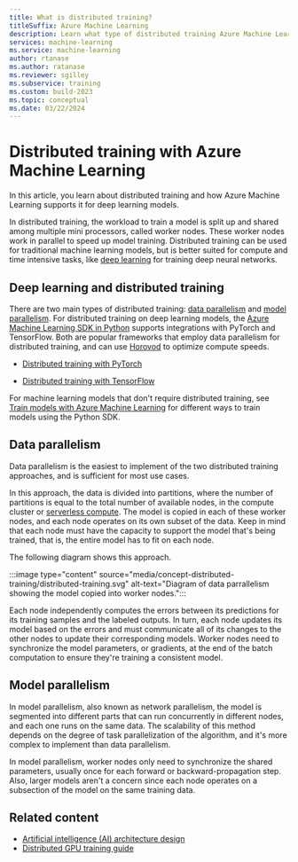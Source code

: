 ```yaml
---
title: What is distributed training?
titleSuffix: Azure Machine Learning
description: Learn what type of distributed training Azure Machine Learning supports and the open source framework integrations available for distributed training.
services: machine-learning
ms.service: machine-learning
author: rtanase
ms.author: ratanase
ms.reviewer: sgilley
ms.subservice: training
ms.custom: build-2023
ms.topic: conceptual
ms.date: 03/22/2024
---
```


# Distributed training with Azure Machine Learning

In this article, you learn about distributed training and how Azure Machine Learning supports it for deep learning models. 

In distributed training, the workload to train a model is split up and shared among multiple mini processors, called worker nodes. These worker nodes work in parallel to speed up model training. Distributed training can be used for traditional machine learning models, but is better suited for compute and time intensive tasks, like [deep learning](concept-deep-learning-vs-machine-learning.md) for training deep neural networks. 

## Deep learning and distributed training

There are two main types of distributed training: [data parallelism](#data-parallelism) and [model parallelism](#model-parallelism). For distributed training on deep learning models, the [Azure Machine Learning SDK in Python](/python/api/overview/azure/ml/intro) supports integrations with PyTorch and TensorFlow. Both are popular frameworks that employ data parallelism for distributed training, and can use [Horovod](https://horovod.readthedocs.io/en/latest/summary_include.html) to optimize compute speeds.

* [Distributed training with PyTorch](how-to-train-distributed-gpu.md#pytorch)

* [Distributed training with TensorFlow](how-to-train-distributed-gpu.md#tensorflow)

For machine learning models that don't require distributed training, see [Train models with Azure Machine Learning](concept-train-machine-learning-model.md#python-sdk) for different ways to train models using the Python SDK.

## Data parallelism

Data parallelism is the easiest to implement of the two distributed training approaches, and is sufficient for most use cases.

In this approach, the data is divided into partitions, where the number of partitions is equal to the total number of available nodes, in the compute cluster or [serverless compute](./how-to-use-serverless-compute.md). The model is copied in each of these worker nodes, and each node operates on its own subset of the data. Keep in mind that each node must have the capacity to support the model that's being trained, that is, the entire model has to fit on each node.

The following diagram shows this approach.

:::image type="content" source="media/concept-distributed-training/distributed-training.svg" alt-text="Diagram of data parrallelism showing the model copied into worker nodes.":::

Each node independently computes the errors between its predictions for its training samples and the labeled outputs. In turn, each node updates its model based on the errors and must communicate all of its changes to the other nodes to update their corresponding models. Worker nodes need to synchronize the model parameters, or gradients, at the end of the batch computation to ensure they're training a consistent model. 

## Model parallelism

In model parallelism, also known as network parallelism, the model is segmented into different parts that can run concurrently in different nodes, and each one runs on the same data. The scalability of this method depends on the degree of task parallelization of the algorithm, and it's more complex to implement than data parallelism. 

In model parallelism, worker nodes only need to synchronize the shared parameters, usually once for each forward or backward-propagation step. Also, larger models aren't a concern since each node operates on a subsection of the model on the same training data.

## Related content

* [Artificial intelligence (AI) architecture design](/azure/architecture/reference-architectures/ai/training-deep-learning)
* [Distributed GPU training guide](how-to-train-distributed-gpu.md)
